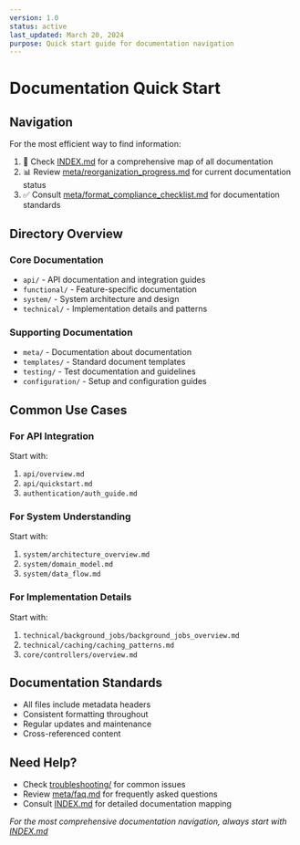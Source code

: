 ```yaml
---
version: 1.0
status: active
last_updated: March 20, 2024
purpose: Quick start guide for documentation navigation
---
```


# Documentation Quick Start

## Navigation
For the most efficient way to find information:

1. 📑 Check [INDEX.md](INDEX.md) for a comprehensive map of all documentation
2. 📊 Review [meta/reorganization_progress.md](meta/reorganization_progress.md) for current documentation status
3. ✅ Consult [meta/format_compliance_checklist.md](meta/format_compliance_checklist.md) for documentation standards

## Directory Overview

### Core Documentation
- `api/` - API documentation and integration guides
- `functional/` - Feature-specific documentation
- `system/` - System architecture and design
- `technical/` - Implementation details and patterns

### Supporting Documentation
- `meta/` - Documentation about documentation
- `templates/` - Standard document templates
- `testing/` - Test documentation and guidelines
- `configuration/` - Setup and configuration guides

## Common Use Cases

### For API Integration
Start with:
1. `api/overview.md`
2. `api/quickstart.md`
3. `authentication/auth_guide.md`

### For System Understanding
Start with:
1. `system/architecture_overview.md`
2. `system/domain_model.md`
3. `system/data_flow.md`

### For Implementation Details
Start with:
1. `technical/background_jobs/background_jobs_overview.md`
2. `technical/caching/caching_patterns.md`
3. `core/controllers/overview.md`

## Documentation Standards
- All files include metadata headers
- Consistent formatting throughout
- Regular updates and maintenance
- Cross-referenced content

## Need Help?
- Check [troubleshooting/](troubleshooting/) for common issues
- Review [meta/faq.md](meta/faq.md) for frequently asked questions
- Consult [INDEX.md](INDEX.md) for detailed documentation mapping

*For the most comprehensive documentation navigation, always start with [INDEX.md](INDEX.md)* 